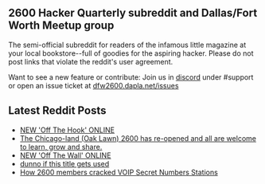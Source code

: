 ## 2600 Hacker Quarterly subreddit and Dallas/Fort Worth Meetup group
The semi-official subreddit for readers of the infamous little magazine at your local bookstore--full of goodies for the aspiring hacker. Please do not post links that violate the reddit's user agreement.

Want to see a new feature or contribute: 
Join us in [discord](https://dfw2600.dapla.net/chat) under #support or open an issue ticket at [dfw2600.dapla.net/issues](https://dfw2600.dapla.net/issues)

## Latest Reddit Posts
<!-- BLOG-POST-LIST:START -->
- [NEW 'Off The Hook' ONLINE](https://2600.com/hook/09-10-2024)
- [The Chicago-land (Oak Lawn) 2600 has re-opened and all are welcome to learn, grow and share.](https://www.reddit.com/r/2600/comments/1fzflc1/the_chicagoland_oak_lawn_2600_has_reopened_and/)
- [NEW 'Off The Wall' ONLINE](https://2600.com/wall/08-10-2024)
- [dunno if this title gets used](https://2600.com/node/38483)
- [How 2600 members cracked VOIP Secret Numbers Stations](https://www.reddit.com/r/2600/comments/1futmqy/how_2600_members_cracked_voip_secret_numbers/)
<!-- BLOG-POST-LIST:END -->
